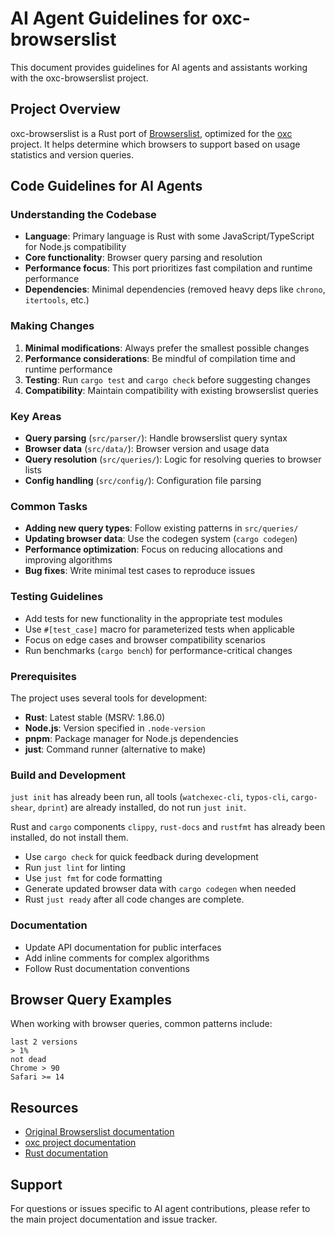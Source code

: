 # AI Agent Guidelines for oxc-browserslist

This document provides guidelines for AI agents and assistants working with the oxc-browserslist project.

## Project Overview

oxc-browserslist is a Rust port of [Browserslist](https://github.com/browserslist/browserslist), optimized for the [oxc](https://github.com/oxc-project/oxc) project. It helps determine which browsers to support based on usage statistics and version queries.

## Code Guidelines for AI Agents

### Understanding the Codebase

- **Language**: Primary language is Rust with some JavaScript/TypeScript for Node.js compatibility
- **Core functionality**: Browser query parsing and resolution
- **Performance focus**: This port prioritizes fast compilation and runtime performance
- **Dependencies**: Minimal dependencies (removed heavy deps like `chrono`, `itertools`, etc.)

### Making Changes

1. **Minimal modifications**: Always prefer the smallest possible changes
2. **Performance considerations**: Be mindful of compilation time and runtime performance
3. **Testing**: Run `cargo test` and `cargo check` before suggesting changes
4. **Compatibility**: Maintain compatibility with existing browserslist queries

### Key Areas

- **Query parsing** (`src/parser/`): Handle browserslist query syntax
- **Browser data** (`src/data/`): Browser version and usage data
- **Query resolution** (`src/queries/`): Logic for resolving queries to browser lists
- **Config handling** (`src/config/`): Configuration file parsing

### Common Tasks

- **Adding new query types**: Follow existing patterns in `src/queries/`
- **Updating browser data**: Use the codegen system (`cargo codegen`)
- **Performance optimization**: Focus on reducing allocations and improving algorithms
- **Bug fixes**: Write minimal test cases to reproduce issues

### Testing Guidelines

- Add tests for new functionality in the appropriate test modules
- Use `#[test_case]` macro for parameterized tests when applicable
- Focus on edge cases and browser compatibility scenarios
- Run benchmarks (`cargo bench`) for performance-critical changes

### Prerequisites

The project uses several tools for development:

- **Rust**: Latest stable (MSRV: 1.86.0)
- **Node.js**: Version specified in `.node-version`
- **pnpm**: Package manager for Node.js dependencies
- **just**: Command runner (alternative to make)

### Build and Development

`just init` has already been run, all tools (`watchexec-cli`, `typos-cli`, `cargo-shear`, `dprint`) are already installed, do not run `just init`.

Rust and `cargo` components `clippy`, `rust-docs` and `rustfmt` has already been installed, do not install them.

- Use `cargo check` for quick feedback during development
- Run `just lint` for linting
- Use `just fmt` for code formatting
- Generate updated browser data with `cargo codegen` when needed
- Rust `just ready` after all code changes are complete.

### Documentation

- Update API documentation for public interfaces
- Add inline comments for complex algorithms
- Follow Rust documentation conventions

## Browser Query Examples

When working with browser queries, common patterns include:

```
last 2 versions
> 1%
not dead
Chrome > 90
Safari >= 14
```

## Resources

- [Original Browserslist documentation](https://github.com/browserslist/browserslist)
- [oxc project documentation](https://github.com/oxc-project/oxc)
- [Rust documentation](https://doc.rust-lang.org/)

## Support

For questions or issues specific to AI agent contributions, please refer to the main project documentation and issue tracker.
